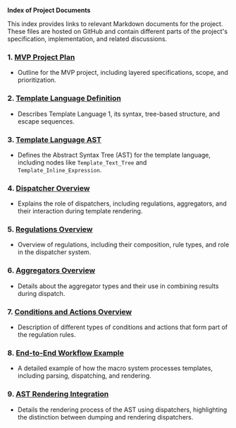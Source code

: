 **Index of Project Documents**

This index provides links to relevant Markdown documents for the project. These files are hosted on GitHub and contain different parts of the project's specification, implementation, and related discussions.

### 1. [MVP Project Plan](https://github.com/Mikael-Lovqvist/gpt-canvas-template-system-planning/tree/main/mvp_project_plan.md)
   - Outline for the MVP project, including layered specifications, scope, and prioritization.

### 2. [Template Language Definition](https://github.com/Mikael-Lovqvist/gpt-canvas-template-system-planning/tree/main/template_language_definition.md)
   - Describes Template Language 1, its syntax, tree-based structure, and escape sequences.

### 3. [Template Language AST](https://github.com/Mikael-Lovqvist/gpt-canvas-template-system-planning/tree/main/template_language_ast.md)
   - Defines the Abstract Syntax Tree (AST) for the template language, including nodes like `Template_Text_Tree` and `Template_Inline_Expression`.

### 4. [Dispatcher Overview](https://github.com/Mikael-Lovqvist/gpt-canvas-template-system-planning/tree/main/dispatcher_overview.md)
   - Explains the role of dispatchers, including regulations, aggregators, and their interaction during template rendering.

### 5. [Regulations Overview](https://github.com/Mikael-Lovqvist/gpt-canvas-template-system-planning/tree/main/regulations_overview.md)
   - Overview of regulations, including their composition, rule types, and role in the dispatcher system.

### 6. [Aggregators Overview](https://github.com/Mikael-Lovqvist/gpt-canvas-template-system-planning/tree/main/aggregators_overview.md)
   - Details about the aggregator types and their use in combining results during dispatch.

### 7. [Conditions and Actions Overview](https://github.com/Mikael-Lovqvist/gpt-canvas-template-system-planning/tree/main/conditions_actions.md)
   - Description of different types of conditions and actions that form part of the regulation rules.

### 8. [End-to-End Workflow Example](https://github.com/Mikael-Lovqvist/gpt-canvas-template-system-planning/tree/main/end_to_end_workflow.md)
   - A detailed example of how the macro system processes templates, including parsing, dispatching, and rendering.

### 9. [AST Rendering Integration](https://github.com/Mikael-Lovqvist/gpt-canvas-template-system-planning/tree/main/ast_rendering_overview.md)
   - Details the rendering process of the AST using dispatchers, highlighting the distinction between dumping and rendering dispatchers.



